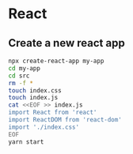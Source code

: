 # React

## Create a new react app

```bash
npx create-react-app my-app
cd my-app
cd src
rm -f *
touch index.css
touch index.js
cat <<EOF >> index.js
import React from 'react'
import ReactDOM from 'react-dom'
import './index.css'
EOF
yarn start
```